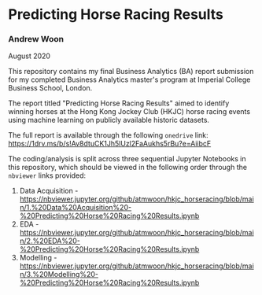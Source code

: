 # Predicting Horse Racing Results
### Andrew Woon
August 2020


This repository contains my final Business Analytics (BA) report submission for my completed Business Analytics master's program at Imperial College Business School, London. 

The report titled "Predicting Horse Racing Results" aimed to identify winning horses at the Hong Kong Jockey Club (HKJC) horse racing events using machine learning on publicly available historic datasets. 

The full report is available through the following `onedrive` link: https://1drv.ms/b/s!Av8dtuCK1Jh5lUzl2FaAukhs5rBu?e=AiibcF

The coding/analysis is split across three sequential Jupyter Notebooks in this repository, which should be viewed in the following order through the `nbviewer` links provided:

1. Data Acquisition - https://nbviewer.jupyter.org/github/atmwoon/hkjc_horseracing/blob/main/1.%20Data%20Acquisition%20-%20Predicting%20Horse%20Racing%20Results.ipynb
2. EDA - https://nbviewer.jupyter.org/github/atmwoon/hkjc_horseracing/blob/main/2.%20EDA%20-%20Predicting%20Horse%20Racing%20Results.ipynb
3. Modelling - https://nbviewer.jupyter.org/github/atmwoon/hkjc_horseracing/blob/main/3.%20Modelling%20-%20Predicting%20Horse%20Racing%20Results.ipynb
